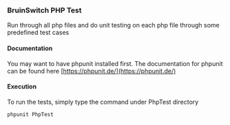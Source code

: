 ### BruinSwitch PHP Test
Run through all php files and do unit testing on each php file through some predefined test cases

#### Documentation
You may want to have phpunit installed first. The documentation for phpunit can be found here
[https://phpunit.de/](https://phpunit.de/)

#### Execution
To run the tests, simply type the command under PhpTest directory
```php
phpunit PhpTest
```
